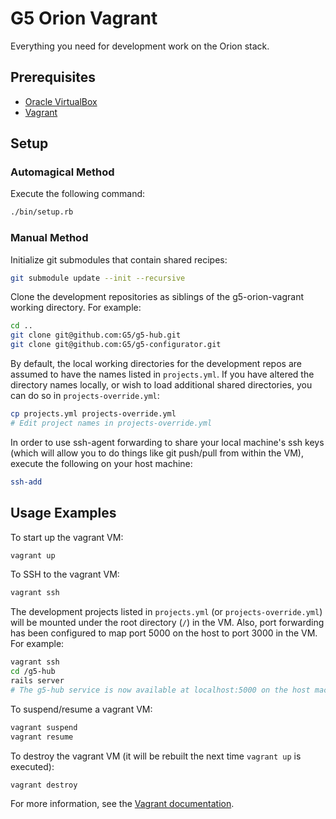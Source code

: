 # G5 Orion Vagrant

Everything you need for development work on the Orion stack.

## Prerequisites

- [Oracle VirtualBox][virtualbox]
- [Vagrant][vagrant]

[virtualbox]: https://www.virtualbox.org/
[vagrant]: http://www.vagrantup.com/

## Setup

### Automagical Method

Execute the following command:

```bash
./bin/setup.rb
```

### Manual Method

Initialize git submodules that contain shared recipes:

```bash
git submodule update --init --recursive
```

Clone the development repositories as siblings of the g5-orion-vagrant working
directory. For example:

```bash
cd ..
git clone git@github.com:G5/g5-hub.git
git clone git@github.com:G5/g5-configurator.git
```

By default, the local working directories for the development repos are assumed
to have the names listed in `projects.yml`.  If you have altered the
directory names locally, or wish to load additional shared directories, you
can do so in `projects-override.yml`:

```bash
cp projects.yml projects-override.yml
# Edit project names in projects-override.yml
```

In order to use ssh-agent forwarding to share your local machine's ssh keys
(which will allow you to do things like git push/pull from within the VM),
execute the following on your host machine:

```bash
ssh-add
```

## Usage Examples ##

To start up the vagrant VM:

```bash
vagrant up
```

To SSH to the vagrant VM:

```bash
vagrant ssh
```

The development projects listed in `projects.yml` (or `projects-override.yml`)
will be mounted under the root directory (`/`) in the VM. Also, port
forwarding has been configured to map port 5000 on the host to port 3000
in the VM. For example:

```bash
vagrant ssh
cd /g5-hub
rails server
# The g5-hub service is now available at localhost:5000 on the host machine
```

To suspend/resume a vagrant VM:

```bash
vagrant suspend
vagrant resume
```

To destroy the vagrant VM (it will be rebuilt the next
time `vagrant up` is executed):

```bash
vagrant destroy
```
For more information, see the [Vagrant documentation][vagrant-docs].

[vagrant-docs]: http://docs.vagrantup.com/
